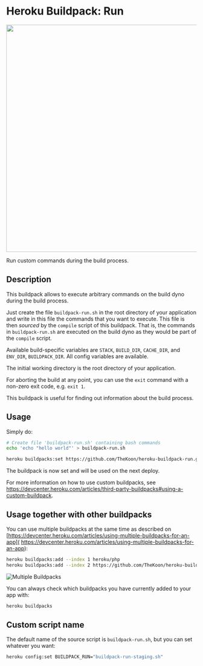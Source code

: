 Heroku Buildpack: Run
=====================

<img src="http://img4.hostingpics.net/pics/708500bprun.png" width="600">

Run custom commands during the build process.


Description
-----------

This buildpack allows to execute arbitrary commands on the build dyno during the build process.

Just create the file `buildpack-run.sh` in the root directory of your application and write in this file the commands that you want to execute. This file is then *sourced* by the `compile` script of this buildpack. That is, the commands in `buildpack-run.sh` are executed on the build dyno as they would be part of the `compile` script.

Available build-specific variables are `STACK`, `BUILD_DIR`, `CACHE_DIR`, and `ENV_DIR`, `BUILDPACK_DIR`.
All config variables are available.

The initial working directory is the root directory of your application.

For aborting the build at any point, you can use the `exit` command with a non-zero exit code, e.g. `exit 1`.

This buildpack is useful for finding out information about the build process.


Usage
-----

Simply do:

~~~bash
# Create file 'buildpack-run.sh' containing bash commands
echo 'echo "hello world"' > buildpack-run.sh

heroku buildpacks:set https://github.com/TheKoon/heroku-buildpack-run.git
~~~

The buildpack is now set and will be used on the next deploy.

For more information on how to use custom buildpacks, see <https://devcenter.heroku.com/articles/third-party-buildpacks#using-a-custom-buildpack>.


Usage together with other buildpacks
------------------------------------

You can use multiple buildpacks at the same time as described on [https://devcenter.heroku.com/articles/using-multiple-buildpacks-for-an-app](
https://devcenter.heroku.com/articles/using-multiple-buildpacks-for-an-app):

~~~bash
heroku buildpacks:add --index 1 heroku/php
heroku buildpacks:add --index 2 https://github.com/TheKoon/heroku-buildpack-run.git
~~~

![Multiple Buildpacks](http://img4.hostingpics.net/pics/482392Capturedecran20160801a211657.png)

You can always check which buildpacks you have currently added to your app with:

~~~bash
heroku buildpacks
~~~


Custom script name
-----

The default name of the source script is `buildpack-run.sh`, but you can set whatever you want:

~~~bash
heroku config:set BUILDPACK_RUN="buildpack-run-staging.sh"
~~~
